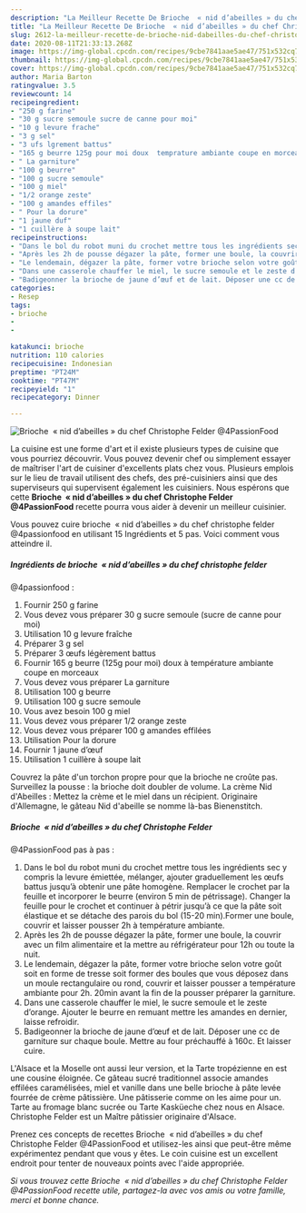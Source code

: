 ```yaml
---
description: "La Meilleur Recette De Brioche  « nid d’abeilles » du chef Christophe Felder @4PassionFood"
title: "La Meilleur Recette De Brioche  « nid d’abeilles » du chef Christophe Felder @4PassionFood"
slug: 2612-la-meilleur-recette-de-brioche-nid-dabeilles-du-chef-christophe-felder-4passionfood
date: 2020-08-11T21:33:13.268Z
image: https://img-global.cpcdn.com/recipes/9cbe7841aae5ae47/751x532cq70/brioche-nid-dabeilles-du-chef-christophe-felder-4passionfood-photo-principale-de-la-recette.jpg
thumbnail: https://img-global.cpcdn.com/recipes/9cbe7841aae5ae47/751x532cq70/brioche-nid-dabeilles-du-chef-christophe-felder-4passionfood-photo-principale-de-la-recette.jpg
cover: https://img-global.cpcdn.com/recipes/9cbe7841aae5ae47/751x532cq70/brioche-nid-dabeilles-du-chef-christophe-felder-4passionfood-photo-principale-de-la-recette.jpg
author: Maria Barton
ratingvalue: 3.5
reviewcount: 14
recipeingredient:
- "250 g farine"
- "30 g sucre semoule sucre de canne pour moi"
- "10 g levure frache"
- "3 g sel"
- "3 ufs lgrement battus"
- "165 g beurre 125g pour moi doux  temprature ambiante coupe en morceaux"
- " La garniture"
- "100 g beurre"
- "100 g sucre semoule"
- "100 g miel"
- "1/2 orange zeste"
- "100 g amandes effiles"
- " Pour la dorure"
- "1 jaune duf"
- "1 cuillère à soupe lait"
recipeinstructions:
- "Dans le bol du robot muni du crochet mettre tous les ingrédients sec y compris la levure émiettée, mélanger, ajouter graduellement les œufs battus jusqu’à obtenir une pâte homogène. Remplacer le crochet par la feuille et incorporer le beurre (environ 5 min de pétrissage). Changer la feuille pour le crochet et continuer à pétrir jusqu’à ce que la pâte soit élastique et se détache des parois du bol (15-20 min).Former une boule, couvrir et laisser pousser 2h à température ambiante."
- "Après les 2h de pousse dégazer la pâte, former une boule, la couvrir avec un film alimentaire et la mettre au réfrigérateur pour 12h ou toute la nuit."
- "Le lendemain, dégazer la pâte, former votre brioche selon votre goût soit en forme de tresse soit former des boules que vous déposez dans un moule rectangulaire ou rond, couvrir et laisser pousser a température ambiante pour 2h. 20min avant la fin de la pousser préparer la garniture."
- "Dans une casserole chauffer le miel, le sucre semoule et le zeste d’orange. Ajouter le beurre en remuant mettre les amandes en dernier, laisse refroidir."
- "Badigeonner la brioche de jaune d’œuf et de lait. Déposer une cc de garniture sur chaque boule. Mettre au four préchauffé à 160c. Et laisser cuire."
categories:
- Resep
tags:
- brioche
- 
- 

katakunci: brioche   
nutrition: 110 calories
recipecuisine: Indonesian
preptime: "PT24M"
cooktime: "PT47M"
recipeyield: "1"
recipecategory: Dinner

---
```



![Brioche  « nid d’abeilles » du chef Christophe Felder
@4PassionFood](https://img-global.cpcdn.com/recipes/9cbe7841aae5ae47/751x532cq70/brioche-nid-dabeilles-du-chef-christophe-felder-4passionfood-photo-principale-de-la-recette.jpg)

La cuisine est une forme d'art et il existe plusieurs types de cuisine que vous pourriez découvrir. Vous pouvez devenir chef ou simplement essayer de maîtriser l'art de cuisiner d'excellents plats chez vous. Plusieurs emplois sur le lieu de travail utilisent des chefs, des pré-cuisiniers ainsi que des superviseurs qui supervisent également les cuisiniers. Nous espérons que cette <strong> Brioche  « nid d’abeilles » du chef Christophe Felder
@4PassionFood </strong> recette pourra vous aider à devenir un meilleur cuisinier.

<!--inarticleads1-->

Vous pouvez cuire brioche  « nid d’abeilles » du chef christophe felder
@4passionfood en utilisant 15 Ingrédients et 5 pas. Voici comment vous atteindre il.

##### Ingrédients de brioche  « nid d’abeilles » du chef christophe felder
@4passionfood :

1. Fournir 250 g farine
1. Vous devez vous préparer 30 g sucre semoule (sucre de canne pour moi)
1. Utilisation 10 g levure fraîche
1. Préparer 3 g sel
1. Préparer 3 œufs légèrement battus
1. Fournir 165 g beurre (125g pour moi) doux à température ambiante coupe en morceaux
1. Vous devez vous préparer  La garniture
1. Utilisation 100 g beurre
1. Utilisation 100 g sucre semoule
1. Vous avez besoin 100 g miel
1. Vous devez vous préparer 1/2 orange zeste
1. Vous devez vous préparer 100 g amandes effilées
1. Utilisation  Pour la dorure
1. Fournir 1 jaune d’œuf
1. Utilisation 1 cuillère à soupe lait


Couvrez la pâte d&#39;un torchon propre pour que la brioche ne croûte pas. Surveillez la pousse : la brioche doit doubler de volume. La crème Nid d&#39;Abeilles : Mettez la crème et le miel dans un récipient. Originaire d&#39;Allemagne, le gâteau Nid d&#39;abeille se nomme là-bas Bienenstitch. 

<!--inarticleads2-->

##### Brioche  « nid d’abeilles » du chef Christophe Felder
@4PassionFood pas à pas :

1. Dans le bol du robot muni du crochet mettre tous les ingrédients sec y compris la levure émiettée, mélanger, ajouter graduellement les œufs battus jusqu’à obtenir une pâte homogène. Remplacer le crochet par la feuille et incorporer le beurre (environ 5 min de pétrissage). Changer la feuille pour le crochet et continuer à pétrir jusqu’à ce que la pâte soit élastique et se détache des parois du bol (15-20 min).Former une boule, couvrir et laisser pousser 2h à température ambiante.
1. Après les 2h de pousse dégazer la pâte, former une boule, la couvrir avec un film alimentaire et la mettre au réfrigérateur pour 12h ou toute la nuit.
1. Le lendemain, dégazer la pâte, former votre brioche selon votre goût soit en forme de tresse soit former des boules que vous déposez dans un moule rectangulaire ou rond, couvrir et laisser pousser a température ambiante pour 2h. 20min avant la fin de la pousser préparer la garniture.
1. Dans une casserole chauffer le miel, le sucre semoule et le zeste d’orange. Ajouter le beurre en remuant mettre les amandes en dernier, laisse refroidir.
1. Badigeonner la brioche de jaune d’œuf et de lait. Déposer une cc de garniture sur chaque boule. Mettre au four préchauffé à 160c. Et laisser cuire.


L&#39;Alsace et la Moselle ont aussi leur version, et la Tarte tropézienne en est une cousine éloignée. Ce gâteau sucré traditionnel associe amandes effilées caramélisées, miel et vanille dans une belle brioche à pâte levée fourrée de crème pâtissière. Une pâtisserie comme on les aime pour un. Tarte au fromage blanc sucrée ou Tarte Kasküeche chez nous en Alsace. Christophe Felder est un Maître pâtissier originaire d&#39;Alsace. 

<!--inarticleads1-->

<p>
Prenez ces concepts de recettes Brioche  « nid d’abeilles » du chef Christophe Felder
@4PassionFood et utilisez-les ainsi que peut-être même expérimentez pendant que vous y êtes. Le coin cuisine est un excellent endroit pour tenter de nouveaux points avec l'aide appropriée.
</p>

<p>
<i>Si vous trouvez cette Brioche  « nid d’abeilles » du chef Christophe Felder
@4PassionFood recette utile, partagez-la avec vos amis ou votre famille, merci et bonne chance.</i>
</p>
